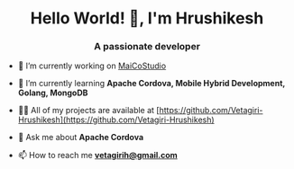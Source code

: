 <h1 align="center">Hello World! 👋, I'm Hrushikesh</h1>
<h3 align="center">A passionate developer</h3>

- 🔭 I’m currently working on [MaiCoStudio](https://github.com/maighacom)

- 🌱 I’m currently learning **Apache Cordova, Mobile Hybrid Development, Golang, MongoDB**

- 👨‍💻 All of my projects are available at [https://github.com/Vetagiri-Hrushikesh](https://github.com/Vetagiri-Hrushikesh)

- 💬 Ask me about **Apache Cordova**

- 📫 How to reach me **vetagirih@gmail.com**

